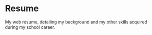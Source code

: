 # Resume
My web resume, detailing my background and my other skills acquired during my school career.
